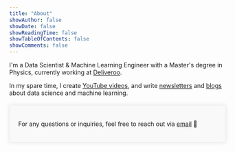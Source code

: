```yaml
---
title: "About"
showAuthor: false
showDate: false
showReadingTime: false
showTableOfContents: false
showComments: false
---
```



I'm a Data Scientist & Machine Learning Engineer with a Master's degree in Physics, currently working at [Deliveroo](https://deliveroo.co.uk/).

In my spare time, I create [YouTube videos](https://www.youtube.com/channel/UC9Tl0-lzeDPH4y7LcRwRSQA), 
and write [newsletters](https://newsletter.egorhowell.com/) and [blogs](https://medium.com/@egorhowell) about data science and machine learning.

<div style="max-width: 800px; margin: 20px auto; padding: 20px; border: 1px solid #EEE; background-color: #f9f9f9; box-shadow: 0px 0px 10px rgba(0, 0, 0, 0.1);">
  <p>For any questions or inquiries, feel free to reach out via <a href="egorhowellbusiness@gmail.com">email</a> 💌</p>
</div>